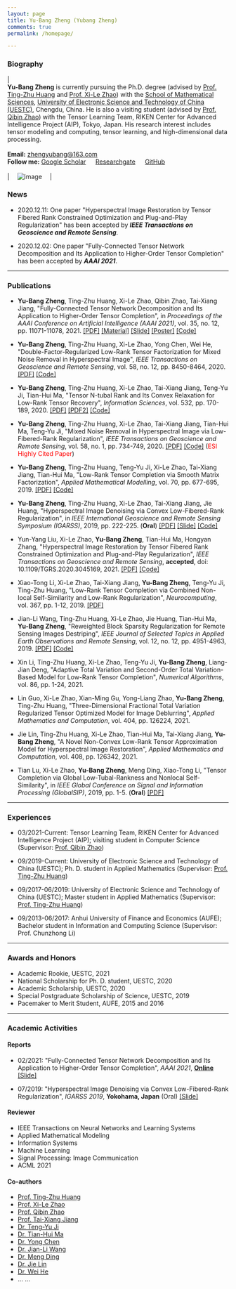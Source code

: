 ```yaml
---
layout: page
title: Yu-Bang Zheng (Yubang Zheng)
comments: true
permalink: /homepage/

---
```


### Biography
 
| <br>**Yu-Bang Zheng** is currently pursuing the Ph.D. degree (advised by [Prof. Ting-Zhu Huang](http://www.math.uestc.edu.cn/info/1081/2041.htm) and [Prof. Xi-Le Zhao](https://zhaoxile.github.io/)) with the [School of Mathematical Sciences](http://www.math.uestc.edu.cn/index.htm), [University of Electronic Science and Technology of China (UESTC)](https://www.uestc.edu.cn/), Chengdu, China. He is also a visiting student (advised by [Prof. Qibin Zhao](https://qibinzhao.github.io)) with the Tensor Learning Team, RIKEN Center for Advanced Intelligence Project (AIP), Tokyo, Japan. His research interest includes tensor modeling and computing, tensor learning, and high-dimensional data processing. <br> <br> **Email:** <zhengyubang@163.com>  <br> **Follow me:** [Google Scholar](https://scholar.google.com/citations?hl=en&user=3KH22NkAAAAJ)  &emsp; [Researchgate](https://www.researchgate.net/profile/Yu_Bang_Zheng)  &emsp; [GitHub](https://github.com/YuBangZheng/) <br><br>| &emsp;![image](https://yubangzheng.github.io/images/yubangzheng3.jpg)&emsp; |

### News

* 2020.12.11: One paper "Hyperspectral Image Restoration by Tensor Fibered Rank Constrained Optimization and Plug-and-Play Regularization" has been accepted by _**IEEE Transactions on Geoscience and Remote Sensing**_.

* 2020.12.02: One paper "Fully-Connected Tensor Network Decomposition and Its Application to Higher-Order Tensor Completion" has been accepted by _**AAAI 2021**_.

---

### Publications

* **Yu-Bang Zheng**, Ting-Zhu Huang, Xi-Le Zhao, Qibin Zhao, Tai-Xiang Jiang, "Fully-Connected Tensor Network Decomposition and Its Application to Higher-Order Tensor Completion", in _Proceedings of the AAAI Conference on Artificial Intelligence (AAAI 2021)_, vol. 35, no. 12, pp. 11071-11078, 2021. [[PDF]](https://yubangzheng.github.io/papers/AAAI2021_FCTN_Decomposition_ybz.pdf) [[Material]](https://yubangzheng.github.io/papers/Supplementary_Material_FCTN_decomposition.pdf) [[Slide]](https://yubangzheng.github.io/papers/Slide_FCTN_decomposition.pdf) [[Poster]](https://yubangzheng.github.io/papers/Poster_FCTN_decomposition.pdf) [[Code]](https://yubangzheng.github.io/codes/code_FCTN_Decomposition.zip)

* **Yu-Bang Zheng**, Ting-Zhu Huang, Xi-Le Zhao, Yong Chen, Wei He, "Double-Factor-Regularized Low-Rank Tensor Factorization for Mixed Noise Removal in Hyperspectral Image", _IEEE Transactions on Geoscience and Remote Sensing_, vol. 58, no. 12, pp. 8450-8464, 2020. [[PDF]](https://yubangzheng.github.io/papers/TGRS-LRTFDFR.pdf) [[Code]](https://yubangzheng.github.io/codes/code_LRTFDFR.zip)

* **Yu-Bang Zheng**, Ting-Zhu Huang, Xi-Le Zhao, Tai-Xiang Jiang, Teng-Yu Ji, Tian-Hui Ma, "Tensor N-tubal Rank and Its Convex Relaxation for Low-Rank Tensor Recovery", _Information Sciences_, vol. 532, pp. 170-189, 2020. [[PDF]](https://yubangzheng.github.io/papers/IS-N-tubal-rank.pdf) [[PDF2]](https://yubangzheng.github.io/papers/IS-N-tubal-rank2.pdf) [[Code]](https://yubangzheng.github.io/codes/code_WSTNN.zip)

* **Yu-Bang Zheng**, Ting-Zhu Huang, Xi-Le Zhao, Tai-Xiang Jiang, Tian-Hui Ma, Teng-Yu Ji, "Mixed Noise Removal in Hyperspectral Image via Low-Fibered-Rank Regularization", _IEEE Transactions on Geoscience and Remote Sensing_, vol. 58, no. 1, pp. 734-749, 2020. [[PDF]](https://yubangzheng.github.io/papers/TGRS-low-fibered-rank.pdf) [[Code]](https://yubangzheng.github.io/codes/code_TGRS_low-fibered-rank.zip) (<span style="color:red">ESI Highly Cited Paper</span>)

* **Yu-Bang Zheng**, Ting-Zhu Huang, Teng-Yu Ji, Xi-Le Zhao, Tai-Xiang Jiang, Tian-Hui Ma, "Low-Rank Tensor Completion via Smooth Matrix Factorization", _Applied Mathematical Modelling_, vol. 70, pp. 677-695, 2019. [[PDF]](https://yubangzheng.github.io/papers/AMM_SMFLRTC_zheng.pdf) [[Code]](https://yubangzheng.github.io/codes/code_SMF-LRTC.zip)

* **Yu-Bang Zheng**, Ting-Zhu Huang, Xi-Le Zhao, Tai-Xiang Jiang, Jie Huang, "Hyperspectral Image Denoising via Convex Low-Fibered-Rank Regularization", in _IEEE International Geoscience and Remote Sensing Symposium (IGARSS)_, 2019, pp. 222-225. (**Oral**) [[PDF]](https://yubangzheng.github.io/papers/IGARSS2019-low-fibered-rank.pdf) [[Slide]](https://yubangzheng.github.io/papers/Oral_IGARSS2019_ybz.pdf) [[Code]](https://yubangzheng.github.io/codes/code_TGRS_low-fibered-rank.zip)

* Yun-Yang Liu, Xi-Le Zhao, **Yu-Bang Zheng**, Tian-Hui Ma, Hongyan Zhang, "Hyperspectral Image Restoration by Tensor Fibered Rank Constrained Optimization and Plug-and-Play Regularization", _IEEE Transactions on Geoscience and Remote Sensing_, **accepted**, doi: 10.1109/TGRS.2020.3045169, 2021. [[PDF]](https://yubangzheng.github.io/papers/TGRS-yyl.pdf) [[Code]](https://github.com/zhaoxile/TGRS_FRCTR_PnP)

* Xiao-Tong Li, Xi-Le Zhao, Tai-Xiang Jiang, **Yu-Bang Zheng**, Teng-Yu Ji, Ting-Zhu Huang, "Low-Rank Tensor Completion via Combined Non-local Self-Similarity and Low-Rank Regularization", _Neurocomputing_, vol. 367, pp. 1-12, 2019. [[PDF]](https://yubangzheng.github.io/papers/Neurocomputing-NLSLR-xtl.pdf)

* Jian-Li Wang, Ting-Zhu Huang, Xi-Le Zhao, Jie Huang, Tian-Hui Ma, **Yu-Bang Zheng**, "Reweighted Block Sparsity Regularization for Remote Sensing Images Destriping", _IEEE Journal of Selected Topics in Applied Earth Observations and Remote Sensing_, vol. 12, no. 12, pp. 4951-4963, 2019. [[PDF]](https://yubangzheng.github.io/papers/JSTARS-jlwang.pdf) [[Code]](https://yubangzheng.github.io/codes/code_RBSUTV.zip)

* Xin Li, Ting-Zhu Huang, Xi-Le Zhao, Teng-Yu Ji, **Yu-Bang Zheng**, Liang-Jian Deng, "Adaptive Total Variation and Second-Order Total Variation-Based Model for Low-Rank Tensor Completion", _Numerical Algorithms_, vol. 86, pp. 1-24, 2021.

* Lin Guo, Xi-Le Zhao, Xian-Ming Gu, Yong-Liang Zhao, **Yu-Bang Zheng**, Ting-Zhu Huang, "Three-Dimensional Fractional Total Variation Regularized Tensor Optimized Model for Image Deblurring", _Applied Mathematics and Computation_, vol. 404, pp. 126224, 2021.

* Jie Lin, Ting-Zhu Huang, Xi-Le Zhao, Tian-Hui Ma, Tai-Xiang Jiang, **Yu-Bang Zheng**, "A Novel Non-Convex Low-Rank Tensor Approximation Model for Hyperspectral Image Restoration", _Applied Mathematics and Computation_, vol. 408, pp. 126342, 2021.

* Tian Lu, Xi-Le Zhao, **Yu-Bang Zheng**, Meng Ding, Xiao-Tong Li, "Tensor Completion via Global Low-Tubal-Rankness and Nonlocal Self-Similarity", in _IEEE Global Conference on Signal and Information Processing (GlobalSIP)_, 2019, pp. 1-5. (**Oral**) [[PDF]](https://yubangzheng.github.io/papers/TianLu.pdf)

---

### Experiences 

* 03/2021-Current: Tensor Learning Team, RIKEN Center for Advanced Intelligence Project (AIP); visiting student in Computer Science (Supervisor: [Prof. Qibin Zhao](https://qibinzhao.github.io))

* 09/2019-Current: University of Electronic Science and Technology of China (UESTC); Ph. D. student in Applied Mathematics (Supervisor: [Prof. Ting-Zhu Huang](http://www.math.uestc.edu.cn/info/1081/2041.htm))

* 09/2017-06/2019: University of Electronic Science and Technology of China (UESTC); Master student in Applied Mathematics (Supervisor: [Prof. Ting-Zhu Huang](http://www.math.uestc.edu.cn/info/1081/2041.htm))

* 09/2013-06/2017: Anhui University of Finance and Economics (AUFE); Bachelor student in Information and Computing Science (Supervisor: Prof. Chunzhong Li)

---

### Awards and Honors

*  Academic Rookie, UESTC, 2021
*  National Scholarship for Ph. D. student, UESTC, 2020
*  Academic Scholarship, UESTC, 2020
*  Special Postgraduate Scholarship of Science, UESTC, 2019
*  Pacemaker to Merit Student, AUFE, 2015 and 2016

---

### Academic Activities

#### Reports

* 02/2021: "Fully-Connected Tensor Network Decomposition and Its Application to Higher-Order Tensor Completion", _AAAI 2021_, **[Online](https://virtual.2021.aaai.org/paper_AAAI-4990.html)** [[Slide]](https://yubangzheng.github.io/papers/Slide_FCTN_decomposition.pdf)

* 07/2019: "Hyperspectral Image Denoising via Convex Low-Fibered-Rank Regularization", _IGARSS 2019_, **Yokohama, Japan** (Oral) [[Slide]](https://yubangzheng.github.io/papers/Oral_IGARSS2019_ybz.pdf)

#### Reviewer

*  IEEE Transactions on Neural Networks and Learning Systems
*  Applied Mathematical Modeling
*  Information Systems
*  Machine Learning
*  Signal Processing: Image Communication
*  ACML 2021

#### Co-authors

*  [Prof. Ting-Zhu Huang](http://www.math.uestc.edu.cn/info/1081/2041.htm)
*  [Prof. Xi-Le Zhao](https://zhaoxile.github.io/)
*  [Prof. Qibin Zhao](https://qibinzhao.github.io)
*  [Prof. Tai-Xiang Jiang](https://taixiangjiang.github.io)
*  [Dr. Teng-Yu Ji](https://sites.google.com/site/tengyuji90/)
*  [Dr. Tian-Hui Ma](https://dblp.org/pid/173/2719.html)
*  [Dr. Yong Chen](https://chenyong1993.github.io/yongchen.github.io/)
*  [Dr. Jian-Li Wang](https://wangjianli123.github.io/)
*  [Dr. Meng Ding](https://mengding56.github.io)
*  [Dr. Jie Lin](https://jielin96.github.io/)
*  [Dr. Wei He](https://sites.google.com/site/rshewei/home)
*  ... ...

<script type="text/javascript" src="//rf.revolvermaps.com/0/0/8.js?i=5walv8lpuh8&amp;m=0&amp;c=ff0000&amp;cr1=ffffff&amp;f=arial&amp;l=33" async="async"></script>




